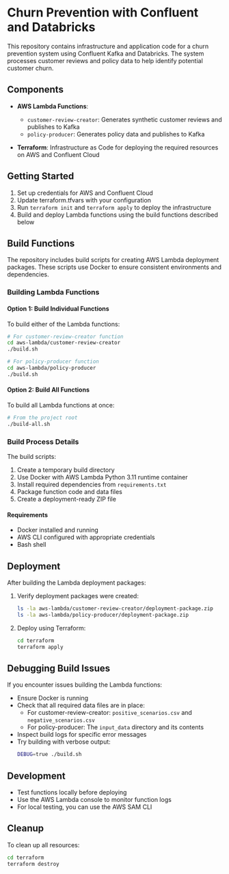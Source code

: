 # Churn Prevention with Confluent and Databricks

This repository contains infrastructure and application code for a churn prevention system using Confluent Kafka and Databricks. The system processes customer reviews and policy data to help identify potential customer churn.

## Components

- **AWS Lambda Functions**: 
  - `customer-review-creator`: Generates synthetic customer reviews and publishes to Kafka
  - `policy-producer`: Generates policy data and publishes to Kafka

- **Terraform**: Infrastructure as Code for deploying the required resources on AWS and Confluent Cloud

## Getting Started

1. Set up credentials for AWS and Confluent Cloud
2. Update terraform.tfvars with your configuration
3. Run `terraform init` and `terraform apply` to deploy the infrastructure
4. Build and deploy Lambda functions using the build functions described below

## Build Functions

The repository includes build scripts for creating AWS Lambda deployment packages. These scripts use Docker to ensure consistent environments and dependencies.

### Building Lambda Functions

#### Option 1: Build Individual Functions

To build either of the Lambda functions:

```bash
# For customer-review-creator function
cd aws-lambda/customer-review-creator
./build.sh

# For policy-producer function
cd aws-lambda/policy-producer
./build.sh
```

#### Option 2: Build All Functions

To build all Lambda functions at once:

```bash
# From the project root
./build-all.sh
```

### Build Process Details

The build scripts:

1. Create a temporary build directory
2. Use Docker with AWS Lambda Python 3.11 runtime container
3. Install required dependencies from `requirements.txt`
4. Package function code and data files
5. Create a deployment-ready ZIP file

#### Requirements

- Docker installed and running
- AWS CLI configured with appropriate credentials
- Bash shell

## Deployment

After building the Lambda deployment packages:

1. Verify deployment packages were created:
   ```bash
   ls -la aws-lambda/customer-review-creator/deployment-package.zip
   ls -la aws-lambda/policy-producer/deployment-package.zip
   ```

2. Deploy using Terraform:
   ```bash
   cd terraform
   terraform apply
   ```

## Debugging Build Issues

If you encounter issues building the Lambda functions:

- Ensure Docker is running
- Check that all required data files are in place:
  - For customer-review-creator: `positive_scenarios.csv` and `negative_scenarios.csv`
  - For policy-producer: The `input_data` directory and its contents
- Inspect build logs for specific error messages
- Try building with verbose output:
  ```bash
  DEBUG=true ./build.sh
  ```

## Development

- Test functions locally before deploying
- Use the AWS Lambda console to monitor function logs
- For local testing, you can use the AWS SAM CLI

## Cleanup

To clean up all resources:

```bash
cd terraform
terraform destroy
``` 